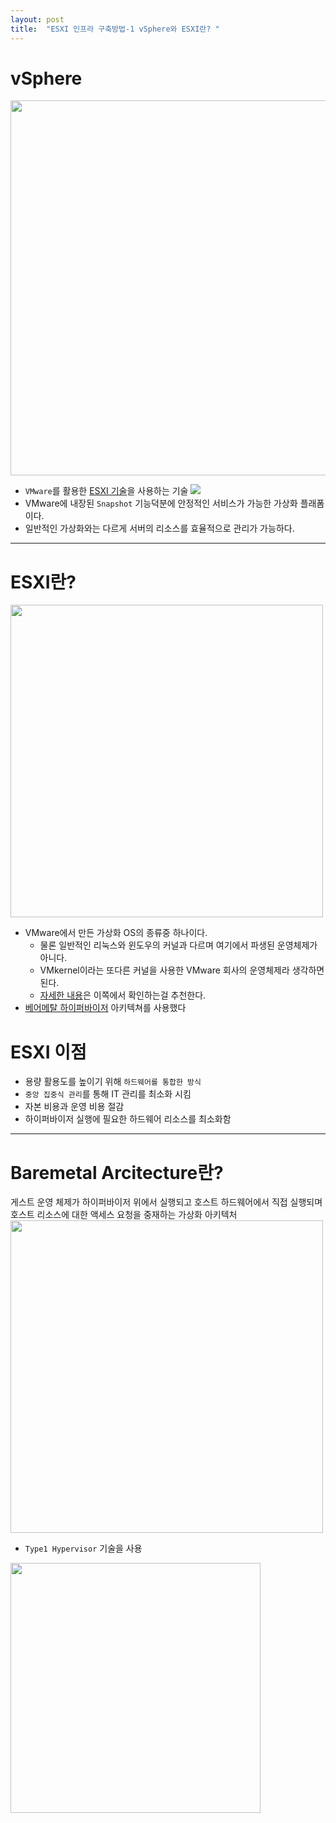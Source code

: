 ```yaml
---
layout: post
title:  "ESXI 인프라 구축방법-1 vSphere와 ESXI란? "
---
```


# vSphere

<img src="https://img1.daumcdn.net/thumb/R1280x0/?scode=mtistory2&fname=https%3A%2F%2Fblog.kakaocdn.net%2Fdn%2FbZdzmd%2FbtrOQCJOW15%2FNtgKYZliBagXpKkKw7wWHK%2Fimg.png" width=600>

* `VMware`를 활용한 [ESXI 기술](#esxi란)을 사용하는 기술 <img src="https://upload.wikimedia.org/wikipedia/commons/thumb/5/5a/Vmware_workstation_16_icon.svg/1200px-Vmware_workstation_16_icon.svg.png ">
* VMware에 내장된 `Snapshot` 기능덕분에 안정적인 서비스가 가능한 가상화 플래폼이다.
* 일반적인 가상화와는 다르게 서버의 리소스를 효율적으로 관리가 가능하다.

-----------
# ESXI란?
<img src="https://www.ionos.com/digitalguide/fileadmin/_processed_/5/b/csm_bare-metal-server-en_4b9b1e239f.png" width=500>

* VMware에서 만든 가상화 OS의 종류중 하나이다.
    * 물론 일반적인 리눅스와 윈도우의 커널과 다르며 여기에서 파생된 운영체제가 아니다. 
    * VMkernel이라는 또다른 커널을 사용한 VMware 회사의 운영체제라 생각하면된다.
    * [자세한 내용](https://www.vmware.com/content/dam/digitalmarketing/vmware/en/pdf/techpaper/ESXi_architecture.pdf)은 이쪽에서 확인하는걸 추천한다.
* [베어메탈 하이퍼바이저](#baremetal-arcitecture란) 아키텍쳐를 사용했다

# ESXI 이점
* 용량 활용도를 높이기 위해 `하드웨어를 통합한 방식`
* `중앙 집중식 관리`를 통해 IT 관리를 최소화 시킴
* 자본 비용과 운영 비용 절감
* 하이퍼바이저 실행에 필요한 하드웨어 리소스를 최소화함 

---------
# Baremetal Arcitecture란?

게스트 운영 체제가 하이퍼바이저 위에서 실행되고 호스트 하드웨어에서 직접 실행되며 호스트 리소스에 대한 액세스 요청을 중재하는 가상화 아키텍처
<br>
<img src="https://www.ionos.com/digitalguide/fileadmin/_processed_/5/b/csm_bare-metal-server-en_4b9b1e239f.png" width=500><br>
* `Type1 Hypervisor` 기술을 사용
<img src="https://miro.medium.com/max/1400/0*uOG3TpWM2BlBYkbg" width=400>